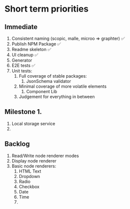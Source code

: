 # Short term priorities

## Immediate
1. Consistent naming (scopic, malle, microo => graphter) ✅
1. Publish NPM Package  ✅
1. Readme skeleton ✅
1. UI cleanup ✅
1. Generator
1. E2E tests ✅
1. Unit tests:
    1. Full coverage of stable packages:
        1. JsonSchema validator
    1. Minimal coverage of more volatile elements
        1. Component Lib
    1. Judgement for everything in between

## Milestone 1.

1. Local storage service
1. 

## Backlog
1. Read/Write node renderer modes
1. Display node renderer
1. Basic node renderers:
    1. HTML Text
    1. Dropdown
    1. Radio
    1. Checkbox
    1. Date
    1. Time
    1. 
